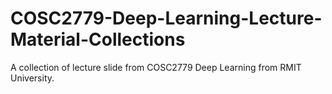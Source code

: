 # COSC2779-Deep-Learning-Lecture-Material-Collections
A collection of lecture slide from COSC2779 Deep Learning from RMIT University.
